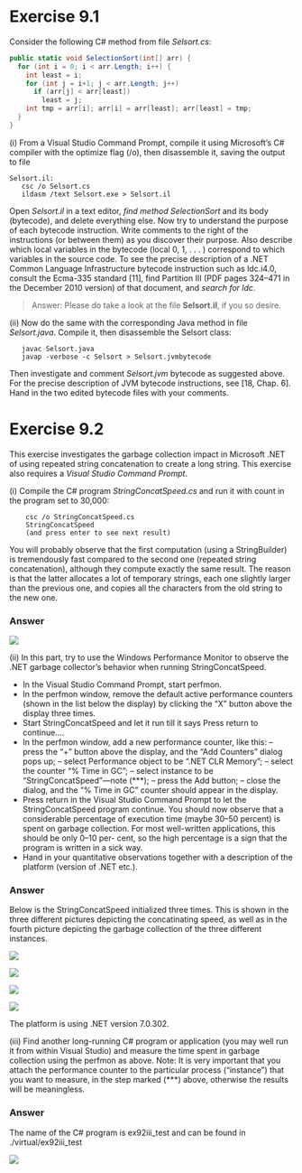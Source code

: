 # Exercise 9.1

Consider the following C# method from file *Selsort.cs*:

```c#
public static void SelectionSort(int[] arr) {
  for (int i = 0; i < arr.Length; i++) {
    int least = i;
    for (int j = i+1; j < arr.Length; j++)
      if (arr[j] < arr[least])
        least = j;
    int tmp = arr[i]; arr[i] = arr[least]; arr[least] = tmp;
  }
}
```

(i) From a Visual Studio Command Prompt, compile it using Microsoft’s C# compiler with the optimize flag (/o), then disassemble it, saving the output to file

```shell
Selsort.il:
   csc /o Selsort.cs
   ildasm /text Selsort.exe > Selsort.il
```

Open *Selsort.il* in a text editor, *find method SelectionSort* and its body (bytecode), and delete everything else. Now try to understand the purpose of each bytecode instruction. Write comments to the right of the instructions (or between them) as you discover their purpose. Also describe which local variables in the bytecode (local 0, 1, . . . ) correspond to which variables in the source code.
To see the precise description of a .NET Common Language Infrastructure bytecode instruction such as ldc.i4.0, consult the Ecma-335 standard [11], find Partition III (PDF pages 324–471 in the December 2010 version) of that document, and *search for ldc*.

> Answer:
Please do take a look at the file **Selsort.il**, if you so desire.

(ii) Now do the same with the corresponding Java method in file *Selsort.java*. Compile it, then disassemble the Selsort class:

```shell
   javac Selsort.java
   javap -verbose -c Selsort > Selsort.jvmbytecode
```

Then investigate and comment *Selsort.jvm* bytecode as suggested above. For the precise description of JVM bytecode instructions, see [18, Chap. 6].
Hand in the two edited bytecode files with your comments.

# Exercise 9.2

This exercise investigates the garbage collection impact in Microsoft .NET of using repeated string concatenation to create a long string. This exercise also requires a *Visual Studio Command Prompt*.

(i) Compile the C# program *StringConcatSpeed.cs* and run it with count in the program set to 30,000:

```shell
    csc /o StringConcatSpeed.cs
    StringConcatSpeed
    (and press enter to see next result)
```

You will probably observe that the first computation (using a StringBuilder) is tremendously fast compared to the second one (repeated string concatenation), although they compute exactly the same result. The reason is that the latter allocates a lot of temporary strings, each one slightly larger than the previous one, and copies all the characters from the old string to the new one.

### Answer

![](/Assignment08/pics/9_2_i.png)

(ii) In this part, try to use the Windows Performance Monitor to observe the .NET garbage collector’s behavior when running StringConcatSpeed.

- In the Visual Studio Command Prompt, start perfmon.
- In the perfmon window, remove the default active performance counters (shown in the list below the display) by clicking the “X” button above the display three times.
- Start StringConcatSpeed and let it run till it says Press return to continue....
- In the perfmon window, add a new performance counter, like this:
    – press the “+” button above the display, and the “Add Counters” dialog pops up;
    – select Performance object to be “.NET CLR Memory”;
    – select the counter “% Time in GC”;
    – select instance to be “StringConcatSpeed”—note (***);
    – press the Add button;
    – close the dialog, and the “% Time in GC” counter should appear in the display.
- Press return in the Visual Studio Command Prompt to let the StringConcatSpeed program continue. You should now observe that a considerable percentage of execution time (maybe 30–50 percent) is spent on garbage collection. For most well-written applications, this should be only 0–10 per- cent, so the high percentage is a sign that the program is written in a sick way.
- Hand in your quantitative observations together with a description of the platform (version of .NET etc.).

### Answer

Below is the StringConcatSpeed initialized three times. This is shown in the three different pictures depicting the concatinating speed, as well as in the fourth picture depicting the garbage collection of the three different instances.

![](/Assignment08/pics/9_2_ii_1.png)

![](/Assignment08/pics/9_2_ii_2.png)

![](/Assignment08/pics/9_2_ii_3.png)

![](/Assignment08/pics/9_2_ii_peaks.png)

The platform is using .NET version 7.0.302.

(iii) Find another long-running C# program or application (you may well run it from within Visual Studio) and measure the time spent in garbage collection using the perfmon as above. Note: It is very important that you attach the performance counter to the particular process (“instance”) that you want to measure, in the step marked (***) above, otherwise the results will be meaningless.

### Answer

The name of the C# program is ex92iii_test and can be found in ./virtual/ex92iii_test

![](/Assignment08/pics/9_2_iii.png)